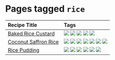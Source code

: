 # Pages tagged `rice`

|Recipe Title|Tags
|:---|:---|
|[Baked Rice Custard](../recipes/bakedricecustard.md)|[![](https://img.shields.io/badge/tag-baked-c6d429)](../tags/baked.md) [![](https://img.shields.io/badge/tag-dairy-1754e4)](../tags/dairy.md) [![](https://img.shields.io/badge/tag-dessert-062ab)](../tags/dessert.md) [![](https://img.shields.io/badge/tag-rice-208450)](../tags/rice.md) [![](https://img.shields.io/badge/tag-vegetarian-10cdd6)](../tags/vegetarian.md)|
|[Coconut Saffron Rice](../recipes/coconutsaffronrice.md)|[![](https://img.shields.io/badge/tag-expensive-99d437)](../tags/expensive.md) [![](https://img.shields.io/badge/tag-rice-208450)](../tags/rice.md) [![](https://img.shields.io/badge/tag-sides-9acea8)](../tags/sides.md) [![](https://img.shields.io/badge/tag-stovetop-517a72)](../tags/stovetop.md) [![](https://img.shields.io/badge/tag-thai-32f6f2)](../tags/thai.md) [![](https://img.shields.io/badge/tag-vegan-e5c1d4)](../tags/vegan.md) [![](https://img.shields.io/badge/tag-vegetarian-10cdd6)](../tags/vegetarian.md)|
|[Rice Pudding](../recipes/ricepudding.md)|[![](https://img.shields.io/badge/tag-dairy-1754e4)](../tags/dairy.md) [![](https://img.shields.io/badge/tag-dessert-062ab)](../tags/dessert.md) [![](https://img.shields.io/badge/tag-easy-427cd)](../tags/easy.md) [![](https://img.shields.io/badge/tag-rice-208450)](../tags/rice.md) [![](https://img.shields.io/badge/tag-rice_cooker-4a3565)](../tags/rice_cooker.md) [![](https://img.shields.io/badge/tag-vegetarian-10cdd6)](../tags/vegetarian.md)|